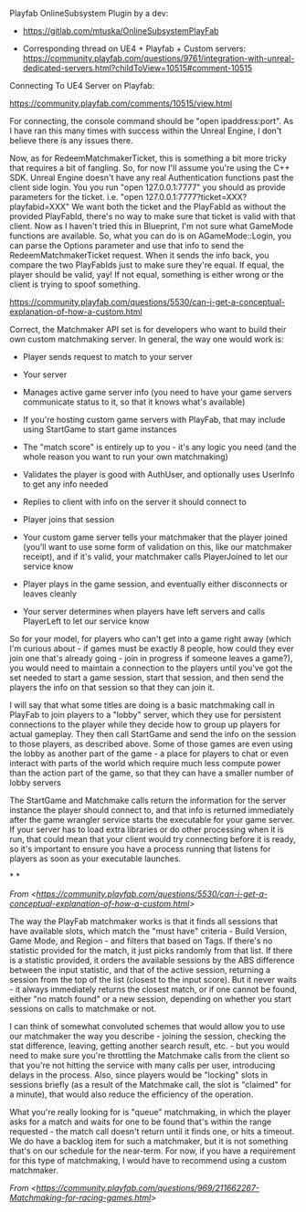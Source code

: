 Playfab OnlineSubsystem Plugin by a dev:

- <https://gitlab.com/mtuska/OnlineSubsystemPlayFab>

- Corresponding thread on UE4 + Playfab + Custom servers: <https://community.playfab.com/questions/9761/integration-with-unreal-dedicated-servers.html?childToView=10515#comment-10515>

Connecting To UE4 Server on Playfab:

<https://community.playfab.com/comments/10515/view.html>

For connecting, the console command should be "open ipaddress:port". As I have ran this many times with success within the Unreal Engine, I don't believe there is any issues there.

Now, as for RedeemMatchmakerTicket, this is something a bit more tricky that requires a bit of fangling. So, for now I'll assume you're using the C++ SDK. Unreal Engine doesn't have any real Authentication functions past the client side login. You you run "open 127.0.0.1:7777" you should as provide parameters for the ticket. i.e. "open 127.0.0.1:7777?ticket=XXX?playfabid=XXX" We want both the ticket and the PlayFabId as without the provided PlayFabId, there's no way to make sure that ticket is valid with that client. Now as I haven't tried this in Blueprint, I'm not sure what GameMode functions are available. So, what you can do is on AGameMode::Login, you can parse the Options parameter and use that info to send the RedeemMatchmakerTicket request. When it sends the info back, you compare the two PlayFabIds just to make sure they're equal. If equal, the player should be valid, yay! If not equal, something is either wrong or the client is trying to spoof something.

<https://community.playfab.com/questions/5530/can-i-get-a-conceptual-explanation-of-how-a-custom.html>

Correct, the Matchmaker API set is for developers who want to build their own custom matchmaking server. In general, the way one would work is:

- Player sends request to match to your server

- Your server

- Manages active game server info (you need to have your game servers communicate status to it, so that it knows what's available)

- If you're hosting custom game servers with PlayFab, that may include using StartGame to start game instances

- The "match score" is entirely up to you - it's any logic you need (and the whole reason you want to run your own matchmaking)

- Validates the player is good with AuthUser, and optionally uses UserInfo to get any info needed

- Replies to client with info on the server it should connect to

- Player joins that session

- Your custom game server tells your matchmaker that the player joined (you'll want to use some form of validation on this, like our matchmaker receipt), and if it's valid, your matchmaker calls PlayerJoined to let our service know

- Player plays in the game session, and eventually either disconnects or leaves cleanly

- Your server determines when players have left servers and calls PlayerLeft to let our service know

So for your model, for players who can't get into a game right away (which I'm curious about - if games must be exactly 8 people, how could they ever join one that's already going - join in progress if someone leaves a game?), you would need to maintain a connection to the players until you've got the set needed to start a game session, start that session, and then send the players the info on that session so that they can join it.

I will say that what some titles are doing is a basic matchmaking call in PlayFab to join players to a "lobby" server, which they use for persistent connections to the player while they decide how to group up players for actual gameplay. They then call StartGame and send the info on the session to those players, as described above. Some of those games are even using the lobby as another part of the game - a place for players to chat or even interact with parts of the world which require much less compute power than the action part of the game, so that they can have a smaller number of lobby servers

The StartGame and Matchmake calls return the information for the server instance the player should connect to, and that info is returned immediately after the game wrangler service starts the executable for your game server. If your server has to load extra libraries or do other processing when it is run, that could mean that your client would try connecting before it is ready, so it's important to ensure you have a process running that listens for players as soon as your executable launches.

\* \*

*From &lt;<https://community.playfab.com/questions/5530/can-i-get-a-conceptual-explanation-of-how-a-custom.html>>*

The way the PlayFab matchmaker works is that it finds all sessions that have available slots, which match the "must have" criteria - Build Version, Game Mode, and Region - and filters that based on Tags. If there's no statistic provided for the match, it just picks randomly from that list. If there is a statistic provided, it orders the available sessions by the ABS difference between the input statistic, and that of the active session, returning a session from the top of the list (closest to the input score). But it never waits - it always immediately returns the closest match, or if one cannot be found, either "no match found" or a new session, depending on whether you start sessions on calls to matchmake or not.

I can think of somewhat convoluted schemes that would allow you to use our matchmaker the way you describe - joining the session, checking the stat difference, leaving, getting another search result, etc. - but you would need to make sure you're throttling the Matchmake calls from the client so that you're not hitting the service with many calls per user, introducing delays in the process. Also, since players would be "locking" slots in sessions briefly (as a result of the Matchmake call, the slot is "claimed" for a minute), that would also reduce the efficiency of the operation.

What you're really looking for is "queue" matchmaking, in which the player asks for a match and waits for one to be found that's within the range requested - the match call doesn't return until it finds one, or hits a timeout. We do have a backlog item for such a matchmaker, but it is not something that's on our schedule for the near-term. For now, if you have a requirement for this type of matchmaking, I would have to recommend using a custom matchmaker.

*From &lt;<https://community.playfab.com/questions/969/211662267-Matchmaking-for-racing-games.html>>*
